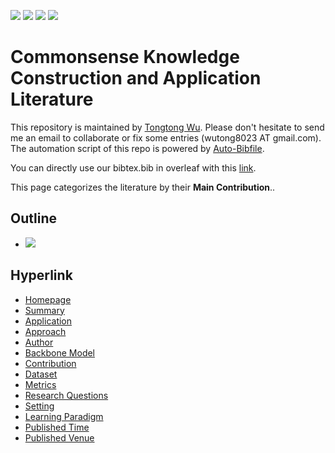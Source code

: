 [![](https://img.shields.io/badge/Awesome_Continual_Learning-yellow)](https://github.com/wutong8023/Awesome_Continual_Learning.git) [![](https://img.shields.io/badge/Awesome_Few_Shot_learning-green)](https://github.com/wutong8023/Awesome_Few_Shot_Learning.git) [![](https://img.shields.io/badge/Awesome_Information_Extraction-blue)](https://github.com/wutong8023/Awesome_Information_Extraction.git) [![](https://img.shields.io/badge/Awesome_Ideas-orange)](https://github.com/wutong8023/Awesome_Ideas.git)

# Commonsense Knowledge Construction and Application Literature 
This repository is maintained by [Tongtong Wu](https://wutong8023.site). Please don't hesitate to send me an email to collaborate or fix some entries (wutong8023 AT gmail.com). 
The automation script of this repo is powered by [Auto-Bibfile](https://github.com/wutong8023/Auto-Bibfile.git).

You can directly use our bibtex.bib in overleaf with this [link](https://www.overleaf.com/read/rgscdxhxbwhp).

This page categorizes the literature by their **Main Contribution**..

## Outline 
- [![](https://img.shields.io/badge/Hyperlink-blue)](https://github.com/wutong8023/Awesome_Commonsense_Knowledge/blob/main/CommonKnow4all/contribution/README.md#hyperlink)
## Hyperlink 
- [Homepage](https://github.com/wutong8023/Awesome_Commonsense_Knowledge/blob/main/README.md)
-  [Summary](https://github.com/wutong8023/Awesome_Commonsense_Knowledge/blob/main/CommonKnow4all/./)
-  [Application](https://github.com/wutong8023/Awesome_Commonsense_Knowledge/blob/main/CommonKnow4all/application)
-  [Approach](https://github.com/wutong8023/Awesome_Commonsense_Knowledge/blob/main/CommonKnow4all/approach)
-  [Author](https://github.com/wutong8023/Awesome_Commonsense_Knowledge/blob/main/CommonKnow4all/author)
-  [Backbone Model](https://github.com/wutong8023/Awesome_Commonsense_Knowledge/blob/main/CommonKnow4all/backbone_model)
-  [Contribution](https://github.com/wutong8023/Awesome_Commonsense_Knowledge/blob/main/CommonKnow4all/contribution)
-  [Dataset](https://github.com/wutong8023/Awesome_Commonsense_Knowledge/blob/main/CommonKnow4all/dataset)
-  [Metrics](https://github.com/wutong8023/Awesome_Commonsense_Knowledge/blob/main/CommonKnow4all/metrics)
-  [Research Questions](https://github.com/wutong8023/Awesome_Commonsense_Knowledge/blob/main/CommonKnow4all/research_question)
-  [Setting](https://github.com/wutong8023/Awesome_Commonsense_Knowledge/blob/main/CommonKnow4all/setting)
-  [ Learning Paradigm](https://github.com/wutong8023/Awesome_Commonsense_Knowledge/blob/main/CommonKnow4all/supervision)
-  [Published Time](https://github.com/wutong8023/Awesome_Commonsense_Knowledge/blob/main/CommonKnow4all/time)
-  [Published Venue](https://github.com/wutong8023/Awesome_Commonsense_Knowledge/blob/main/CommonKnow4all/venue)
